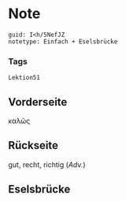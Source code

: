 # Note
```
guid: I<h/5NefJZ
notetype: Einfach + Eselsbrücke
```

### Tags
```
Lektion51
```

## Vorderseite
καλῶς

## Rückseite
gut, recht, richtig (<i>Adv.</i>)

## Eselsbrücke

